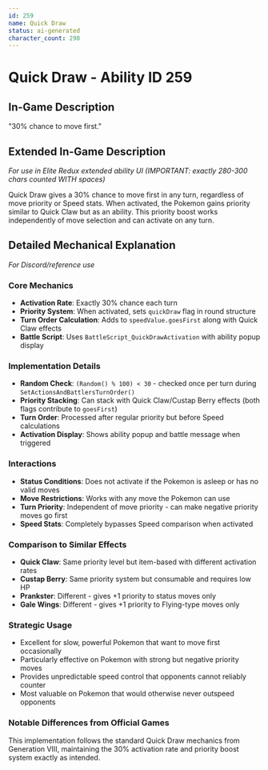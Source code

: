 ```yaml
---
id: 259
name: Quick Draw
status: ai-generated
character_count: 298
---
```


# Quick Draw - Ability ID 259

## In-Game Description
"30% chance to move first."

## Extended In-Game Description
*For use in Elite Redux extended ability UI (IMPORTANT: exactly 280-300 chars counted WITH spaces)*

Quick Draw gives a 30% chance to move first in any turn, regardless of move priority or Speed stats. When activated, the Pokemon gains priority similar to Quick Claw but as an ability. This priority boost works independently of move selection and can activate on any turn.

## Detailed Mechanical Explanation
*For Discord/reference use*

### Core Mechanics
- **Activation Rate**: Exactly 30% chance each turn
- **Priority System**: When activated, sets `quickDraw` flag in round structure
- **Turn Order Calculation**: Adds to `speedValue.goesFirst` along with Quick Claw effects
- **Battle Script**: Uses `BattleScript_QuickDrawActivation` with ability popup display

### Implementation Details
- **Random Check**: `(Random() % 100) < 30` - checked once per turn during `SetActionsAndBattlersTurnOrder()`
- **Priority Stacking**: Can stack with Quick Claw/Custap Berry effects (both flags contribute to `goesFirst`)
- **Turn Order**: Processed after regular priority but before Speed calculations
- **Activation Display**: Shows ability popup and battle message when triggered

### Interactions
- **Status Conditions**: Does not activate if the Pokemon is asleep or has no valid moves
- **Move Restrictions**: Works with any move the Pokemon can use
- **Turn Priority**: Independent of move priority - can make negative priority moves go first
- **Speed Stats**: Completely bypasses Speed comparison when activated

### Comparison to Similar Effects
- **Quick Claw**: Same priority level but item-based with different activation rates
- **Custap Berry**: Same priority system but consumable and requires low HP
- **Prankster**: Different - gives +1 priority to status moves only
- **Gale Wings**: Different - gives +1 priority to Flying-type moves only

### Strategic Usage
- Excellent for slow, powerful Pokemon that want to move first occasionally
- Particularly effective on Pokemon with strong but negative priority moves
- Provides unpredictable speed control that opponents cannot reliably counter
- Most valuable on Pokemon that would otherwise never outspeed opponents

### Notable Differences from Official Games
This implementation follows the standard Quick Draw mechanics from Generation VIII, maintaining the 30% activation rate and priority boost system exactly as intended.